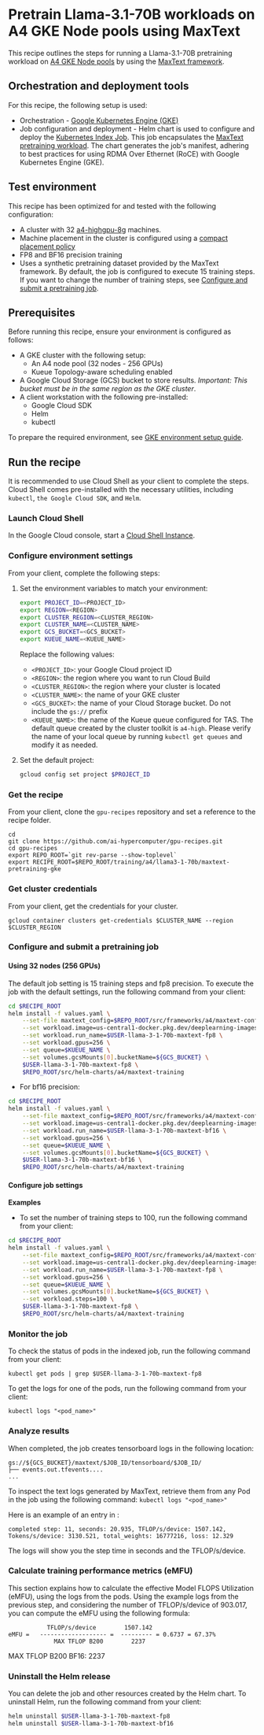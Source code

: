 # Pretrain Llama-3.1-70B workloads on A4 GKE Node pools using MaxText

This recipe outlines the steps for running a Llama-3.1-70B pretraining workload
on [A4 GKE Node pools](https://cloud.google.com/kubernetes-engine) by using the
[MaxText framework](https://github.com/AI-Hypercomputer/maxtext).

## Orchestration and deployment tools

For this recipe, the following setup is used:

-   Orchestration -
    [Google Kubernetes Engine (GKE)](https://cloud.google.com/kubernetes-engine)
-   Job configuration and deployment - Helm chart is used to configure and
    deploy the
    [Kubernetes Index Job](https://kubernetes.io/blog/2021/04/19/introducing-indexed-jobs).
    This job encapsulates the
    [MaxText pretraining workload](https://github.com/AI-Hypercomputer/maxtext/blob/main/MaxText/train.py).
    The chart generates the job's manifest, adhering to best practices for using
    RDMA Over Ethernet (RoCE) with Google Kubernetes Engine (GKE).

## Test environment

This recipe has been optimized for and tested with the following configuration:

-   A cluster with 32
    [a4-highgpu-8g](https://cloud.google.com/compute/docs/accelerator-optimized-machines#a4-vms)
    machines.
-   Machine placement in the cluster is configured using a
    [compact placement policy](https://cloud.google.com/kubernetes-engine/docs/how-to/compact-placement)
-   FP8 and BF16 precision training
-   Uses a synthetic pretraining dataset provided by the MaxText framework. By
    default, the job is configured to execute 15 training steps. If you want to
    change the number of training steps, see
    [Configure and submit a pretraining job](#configure-and-submit-a-pretraining-job).

## Prerequisites

Before running this recipe, ensure your environment is configured as follows:

-   A GKE cluster with the following setup:
    -   An A4 node pool (32 nodes - 256 GPUs)
    -   Kueue Topology-aware scheduling enabled
-   A Google Cloud Storage (GCS) bucket to store results. *Important: This
    bucket must be in the same region as the GKE cluster*.
-   A client workstation with the following pre-installed:
    -   Google Cloud SDK
    -   Helm
    -   kubectl

To prepare the required environment, see
[GKE environment setup guide](../../../../docs/configuring-environment-gke-a4.md).

## Run the recipe

It is recommended to use Cloud Shell as your client to complete the steps. Cloud
Shell comes pre-installed with the necessary utilities, including `kubectl`,
`the Google Cloud SDK`, and `Helm`.

### Launch Cloud Shell

In the Google Cloud console, start a
[Cloud Shell Instance](https://console.cloud.google.com/?cloudshell=true).

### Configure environment settings

From your client, complete the following steps:

1.  Set the environment variables to match your environment:

    ```bash
    export PROJECT_ID=<PROJECT_ID>
    export REGION=<REGION>
    export CLUSTER_REGION=<CLUSTER_REGION>
    export CLUSTER_NAME=<CLUSTER_NAME>
    export GCS_BUCKET=<GCS_BUCKET>
    export KUEUE_NAME=<KUEUE_NAME>
    ```

    Replace the following values:

    -   `<PROJECT_ID>`: your Google Cloud project ID
    -   `<REGION>`: the region where you want to run Cloud Build
    -   `<CLUSTER_REGION>`: the region where your cluster is located
    -   `<CLUSTER_NAME>`: the name of your GKE cluster
    -   `<GCS_BUCKET>`: the name of your Cloud Storage bucket. Do not include
        the `gs://` prefix
    -   `<KUEUE_NAME>`: the name of the Kueue queue configured for TAS. The
        default queue created by the cluster toolkit is `a4-high`. Please verify
        the name of your local queue by running `kubectl get queues` and modify
        it as needed.

1.  Set the default project:

    ```bash
    gcloud config set project $PROJECT_ID
    ```

### Get the recipe

From your client, clone the `gpu-recipes` repository and set a reference to the
recipe folder.

```
cd
git clone https://github.com/ai-hypercomputer/gpu-recipes.git
cd gpu-recipes
export REPO_ROOT=`git rev-parse --show-toplevel`
export RECIPE_ROOT=$REPO_ROOT/training/a4/llama3-1-70b/maxtext-pretraining-gke
```

### Get cluster credentials

From your client, get the credentials for your cluster.

```
gcloud container clusters get-credentials $CLUSTER_NAME --region $CLUSTER_REGION
```

### Configure and submit a pretraining job

#### Using 32 nodes (256 GPUs)

The default job setting is 15 training steps and fp8 precision. To execute the
job with the default settings, run the following command from your client:

```bash
cd $RECIPE_ROOT
helm install -f values.yaml \
    --set-file maxtext_config=$REPO_ROOT/src/frameworks/a4/maxtext-configs/llama3-1-70b-256gpus-a4-fp8.yaml \
    --set workload.image=us-central1-docker.pkg.dev/deeplearning-images/reproducibility/jax-maxtext-gpu:jax0.5.1-cuda_dl25.02-rev1-maxtext-20150317  \
    --set workload.run_name=$USER-llama-3-1-70b-maxtext-fp8 \
    --set workload.gpus=256 \
    --set queue=$KUEUE_NAME \
    --set volumes.gcsMounts[0].bucketName=${GCS_BUCKET} \
    $USER-llama-3-1-70b-maxtext-fp8 \
    $REPO_ROOT/src/helm-charts/a4/maxtext-training
```

- For bf16 precision:
```bash
cd $RECIPE_ROOT
helm install -f values.yaml \
    --set-file maxtext_config=$REPO_ROOT/src/frameworks/a4/maxtext-configs/llama3-1-70b-256gpus-a4-bf16.yaml \
    --set workload.image=us-central1-docker.pkg.dev/deeplearning-images/reproducibility/jax-maxtext-gpu:jax0.5.1-cuda_dl25.02-rev1-maxtext-20150317  \
    --set workload.run_name=$USER-llama-3-1-70b-maxtext-bf16 \
    --set workload.gpus=256 \
    --set queue=$KUEUE_NAME \
    --set volumes.gcsMounts[0].bucketName=${GCS_BUCKET} \
    $USER-llama-3-1-70b-maxtext-bf16 \
    $REPO_ROOT/src/helm-charts/a4/maxtext-training
```

#### Configure job settings

**Examples**

-   To set the number of training steps to 100, run the following command from
    your client:

```bash
cd $RECIPE_ROOT
helm install -f values.yaml \
    --set-file maxtext_config=$REPO_ROOT/src/frameworks/a4/maxtext-configs/llama3-1-70b-256gpus-a4-fp8.yaml \
    --set workload.image=us-central1-docker.pkg.dev/deeplearning-images/reproducibility/jax-maxtext-gpu:jax0.5.1-cuda_dl25.02-rev1-maxtext-20150317  \
    --set workload.run_name=$USER-llama-3-1-70b-maxtext-fp8 \
    --set workload.gpus=256 \
    --set queue=$KUEUE_NAME \
    --set volumes.gcsMounts[0].bucketName=${GCS_BUCKET} \
    --set workload.steps=100 \
    $USER-llama-3-1-70b-maxtext-fp8 \
    $REPO_ROOT/src/helm-charts/a4/maxtext-training
```

### Monitor the job

To check the status of pods in the indexed job, run the following command from
your client:

```
kubectl get pods | grep $USER-llama-3-1-70b-maxtext-fp8
```

To get the logs for one of the pods, run the following command from your client:

```
kubectl logs "<pod_name>"
```

### Analyze results

When completed, the job creates tensorboard logs in the following location:

```
gs://${GCS_BUCKET}/maxtext/$JOB_ID/tensorboard/$JOB_ID/
├── events.out.tfevents....
...
```

To inspect the text logs generated by MaxText, retrieve them from any Pod in the
job using the following command: `kubectl logs "<pod_name>"`

Here is an example of an entry in :

```
completed step: 11, seconds: 20.935, TFLOP/s/device: 1507.142, Tokens/s/device: 3130.521, total_weights: 16777216, loss: 12.329
```

The logs will show you the step time in seconds and the TFLOP/s/device.

### Calculate training performance metrics (eMFU)

This section explains how to calculate the effective Model FLOPS Utilization
(eMFU), using the logs from the pods. Using the example logs from the previous
step, and considering the number of TFLOP/s/device of 903.017, you can compute
the eMFU using the following formula:

```
           TFLOP/s/device        1507.142
eMFU =   ------------------- =  --------- = 0.6737 = 67.37%
             MAX TFLOP B200        2237

```

MAX TFLOP B200 BF16: 2237

### Uninstall the Helm release

You can delete the job and other resources created by the Helm chart. To
uninstall Helm, run the following command from your client:

```bash
helm uninstall $USER-llama-3-1-70b-maxtext-fp8
helm uninstall $USER-llama-3-1-70b-maxtext-bf16
```

